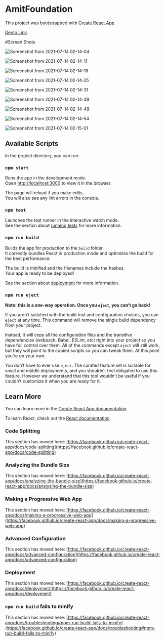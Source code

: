 # AmitFoundation 

This project was bootstrapped with [Create React App](https://github.com/facebook/create-react-app).




[Demo Link](https://amitfoundation.herokuapp.com/).




#Screen Shots



![Screenshot from 2021-07-14 02-14-04](https://user-images.githubusercontent.com/62344675/125522304-675be71d-4f5c-4633-8b94-f056388aaa8d.png)

![Screenshot from 2021-07-14 02-14-11](https://user-images.githubusercontent.com/62344675/125522314-7d8d23f8-9331-4d60-8ae2-84dce84e46af.png)

![Screenshot from 2021-07-14 02-14-16](https://user-images.githubusercontent.com/62344675/125522316-2ce137d4-d57d-40f0-bad6-a9e4b719ebbd.png)

![Screenshot from 2021-07-14 02-14-25](https://user-images.githubusercontent.com/62344675/125522319-ccdb29d9-482a-41c3-ac0a-809164bdd60a.png)

![Screenshot from 2021-07-14 02-14-31](https://user-images.githubusercontent.com/62344675/125522321-1e1fe56e-c6c9-4957-b727-2b041e8e7729.png)

![Screenshot from 2021-07-14 02-14-39](https://user-images.githubusercontent.com/62344675/125522324-99576dad-8e03-4cd1-8b70-408ffa96207a.png)

![Screenshot from 2021-07-14 02-14-48](https://user-images.githubusercontent.com/62344675/125522326-8a6aea16-87d4-4c25-9174-e4c10b7078f3.png)

![Screenshot from 2021-07-14 02-14-54](https://user-images.githubusercontent.com/62344675/125522328-102a6654-0e6e-477e-b272-fd12081d9cfb.png)

![Screenshot from 2021-07-14 02-15-01](https://user-images.githubusercontent.com/62344675/125522333-a7cb72b9-efab-46d1-9552-92648c83857f.png)










## Available Scripts

In the project directory, you can run:

### `npm start`

Runs the app in the development mode.\
Open [http://localhost:3000](http://localhost:3000) to view it in the browser.

The page will reload if you make edits.\
You will also see any lint errors in the console.

### `npm test`

Launches the test runner in the interactive watch mode.\
See the section about [running tests](https://facebook.github.io/create-react-app/docs/running-tests) for more information.

### `npm run build`

Builds the app for production to the `build` folder.\
It correctly bundles React in production mode and optimizes the build for the best performance.

The build is minified and the filenames include the hashes.\
Your app is ready to be deployed!

See the section about [deployment](https://facebook.github.io/create-react-app/docs/deployment) for more information.

### `npm run eject`

**Note: this is a one-way operation. Once you `eject`, you can’t go back!**

If you aren’t satisfied with the build tool and configuration choices, you can `eject` at any time. This command will remove the single build dependency from your project.

Instead, it will copy all the configuration files and the transitive dependencies (webpack, Babel, ESLint, etc) right into your project so you have full control over them. All of the commands except `eject` will still work, but they will point to the copied scripts so you can tweak them. At this point you’re on your own.

You don’t have to ever use `eject`. The curated feature set is suitable for small and middle deployments, and you shouldn’t feel obligated to use this feature. However we understand that this tool wouldn’t be useful if you couldn’t customize it when you are ready for it.

## Learn More

You can learn more in the [Create React App documentation](https://facebook.github.io/create-react-app/docs/getting-started).

To learn React, check out the [React documentation](https://reactjs.org/).

### Code Splitting

This section has moved here: [https://facebook.github.io/create-react-app/docs/code-splitting](https://facebook.github.io/create-react-app/docs/code-splitting)

### Analyzing the Bundle Size

This section has moved here: [https://facebook.github.io/create-react-app/docs/analyzing-the-bundle-size](https://facebook.github.io/create-react-app/docs/analyzing-the-bundle-size)

### Making a Progressive Web App

This section has moved here: [https://facebook.github.io/create-react-app/docs/making-a-progressive-web-app](https://facebook.github.io/create-react-app/docs/making-a-progressive-web-app)

### Advanced Configuration

This section has moved here: [https://facebook.github.io/create-react-app/docs/advanced-configuration](https://facebook.github.io/create-react-app/docs/advanced-configuration)

### Deployment

This section has moved here: [https://facebook.github.io/create-react-app/docs/deployment](https://facebook.github.io/create-react-app/docs/deployment)

### `npm run build` fails to minify

This section has moved here: [https://facebook.github.io/create-react-app/docs/troubleshooting#npm-run-build-fails-to-minify](https://facebook.github.io/create-react-app/docs/troubleshooting#npm-run-build-fails-to-minify)
